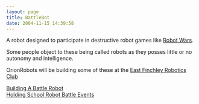 ```yaml
---
layout: page
title: BattleBot
date: 2004-11-15 14:39:58
---
```

<p>A robot designed to participate in destructive robot games like <a class="wiki" href="/wiki/robot_wars.html" title="The british robot smashing TV series.">Robot Wars</a>.
</p>
<p>Some people object to these being called robots as they posses little or no autonomy and intelligence.
</p>
<p>OrionRobots will be building some of these at the <a class="wiki" href="/wiki/east_finchley_robotics_club.html" title="East Finchley Robotics Club">East Finchley Robotics Club</a>
</p>
<p><a class="wiki" href="/wiki/building_a_battle_robot.html" title="Building A Battle Robot">Building A Battle Robot</a>
<br/><a class="wiki" href="/wiki/holding_school_robot_battle_events.html" title="Holding School Robot Battle Events">Holding School Robot Battle Events</a>
</p>
